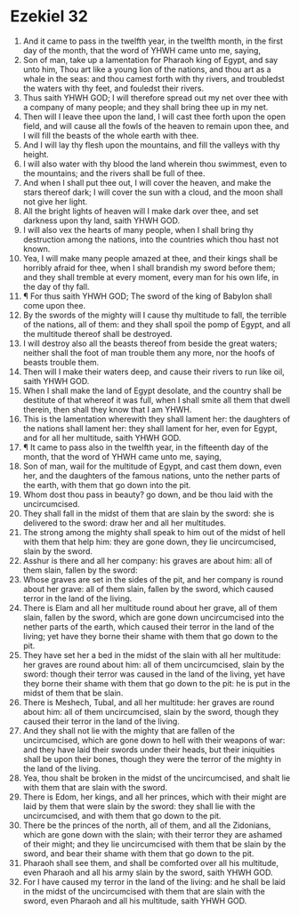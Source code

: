 ﻿# Ezekiel  32
1. And it came to pass in the twelfth year, in the twelfth month, in the first day of the month, that the word of YHWH came unto me, saying, 
2. Son of man, take up a lamentation for Pharaoh king of Egypt, and say unto him, Thou art like a young lion of the nations, and thou art as a whale in the seas: and thou camest forth with thy rivers, and troubledst the waters with thy feet, and fouledst their rivers. 
3. Thus saith YHWH GOD; I will therefore spread out my net over thee with a company of many people; and they shall bring thee up in my net. 
4. Then will I leave thee upon the land, I will cast thee forth upon the open field, and will cause all the fowls of the heaven to remain upon thee, and I will fill the beasts of the whole earth with thee. 
5. And I will lay thy flesh upon the mountains, and fill the valleys with thy height. 
6. I will also water with thy blood the land wherein thou swimmest, even to the mountains; and the rivers shall be full of thee. 
7. And when I shall put thee out, I will cover the heaven, and make the stars thereof dark; I will cover the sun with a cloud, and the moon shall not give her light. 
8. All the bright lights of heaven will I make dark over thee, and set darkness upon thy land, saith YHWH GOD. 
9. I will also vex the hearts of many people, when I shall bring thy destruction among the nations, into the countries which thou hast not known. 
10. Yea, I will make many people amazed at thee, and their kings shall be horribly afraid for thee, when I shall brandish my sword before them; and they shall tremble at every moment, every man for his own life, in the day of thy fall. 
11. ¶ For thus saith YHWH GOD; The sword of the king of Babylon shall come upon thee. 
12. By the swords of the mighty will I cause thy multitude to fall, the terrible of the nations, all of them: and they shall spoil the pomp of Egypt, and all the multitude thereof shall be destroyed. 
13. I will destroy also all the beasts thereof from beside the great waters; neither shall the foot of man trouble them any more, nor the hoofs of beasts trouble them. 
14. Then will I make their waters deep, and cause their rivers to run like oil, saith YHWH GOD. 
15. When I shall make the land of Egypt desolate, and the country shall be destitute of that whereof it was full, when I shall smite all them that dwell therein, then shall they know that I am YHWH. 
16. This is the lamentation wherewith they shall lament her: the daughters of the nations shall lament her: they shall lament for her, even for Egypt, and for all her multitude, saith YHWH GOD. 
17. ¶ It came to pass also in the twelfth year, in the fifteenth day of the month, that the word of YHWH came unto me, saying, 
18. Son of man, wail for the multitude of Egypt, and cast them down, even her, and the daughters of the famous nations, unto the nether parts of the earth, with them that go down into the pit. 
19. Whom dost thou pass in beauty? go down, and be thou laid with the uncircumcised. 
20. They shall fall in the midst of them that are slain by the sword: she is delivered to the sword: draw her and all her multitudes. 
21. The strong among the mighty shall speak to him out of the midst of hell with them that help him: they are gone down, they lie uncircumcised, slain by the sword. 
22. Asshur is there and all her company: his graves are about him: all of them slain, fallen by the sword: 
23. Whose graves are set in the sides of the pit, and her company is round about her grave: all of them slain, fallen by the sword, which caused terror in the land of the living. 
24. There is Elam and all her multitude round about her grave, all of them slain, fallen by the sword, which are gone down uncircumcised into the nether parts of the earth, which caused their terror in the land of the living; yet have they borne their shame with them that go down to the pit. 
25. They have set her a bed in the midst of the slain with all her multitude: her graves are round about him: all of them uncircumcised, slain by the sword: though their terror was caused in the land of the living, yet have they borne their shame with them that go down to the pit: he is put in the midst of them that be slain. 
26. There is Meshech, Tubal, and all her multitude: her graves are round about him: all of them uncircumcised, slain by the sword, though they caused their terror in the land of the living. 
27. And they shall not lie with the mighty that are fallen of the uncircumcised, which are gone down to hell with their weapons of war: and they have laid their swords under their heads, but their iniquities shall be upon their bones, though they were the terror of the mighty in the land of the living. 
28. Yea, thou shalt be broken in the midst of the uncircumcised, and shalt lie with them that are slain with the sword. 
29. There is Edom, her kings, and all her princes, which with their might are laid by them that were slain by the sword: they shall lie with the uncircumcised, and with them that go down to the pit. 
30. There be the princes of the north, all of them, and all the Zidonians, which are gone down with the slain; with their terror they are ashamed of their might; and they lie uncircumcised with them that be slain by the sword, and bear their shame with them that go down to the pit. 
31. Pharaoh shall see them, and shall be comforted over all his multitude, even Pharaoh and all his army slain by the sword, saith YHWH GOD. 
32. For I have caused my terror in the land of the living: and he shall be laid in the midst of the uncircumcised with them that are slain with the sword, even Pharaoh and all his multitude, saith YHWH GOD. 
